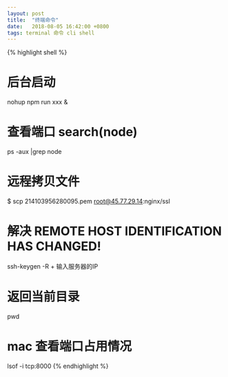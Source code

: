 ```yaml
---
layout: post
title:  "终端命令"
date:   2018-08-05 16:42:00 +0800
tags: terminal 命令 cli shell
---
```


{% highlight shell %}
# 后台启动
nohup npm run xxx  &
# 查看端口 search(node)
ps -aux |grep node  
# 远程拷贝文件
$ scp 214103956280095.pem root@45.77.29.14:nginx/ssl
# 解决 REMOTE HOST IDENTIFICATION HAS CHANGED!
ssh-keygen -R + 输入服务器的IP
# 返回当前目录
pwd
# mac 查看端口占用情况
lsof -i tcp:8000
{% endhighlight %}
